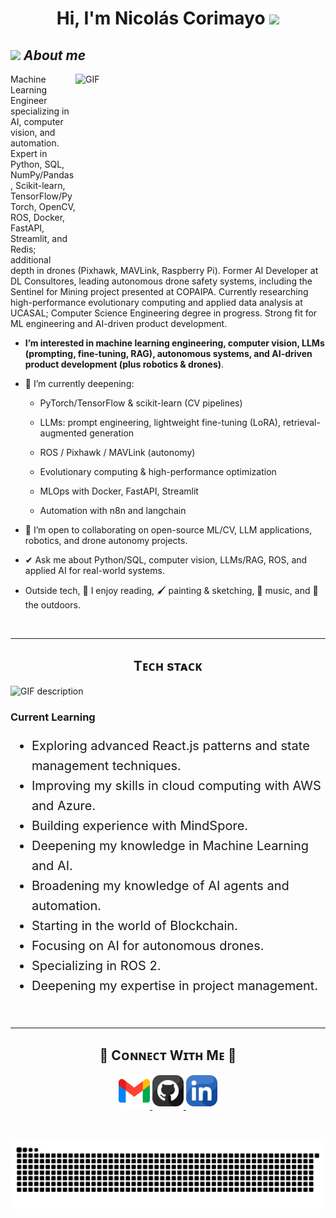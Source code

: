 <div align="center">
  <h1>
    Hi, I'm Nicolás Corimayo
    <img src="https://media.giphy.com/media/hvRJCLFzcasrR4ia7z/giphy.gif" width="35" />
  </h1>
</div>



 ## <img src="https://c.tenor.com/P7zWdgA3E2EAAAAi/spunchbob-the-g.gif" width="50" />&nbsp;***About me***

<img align="right" top="500" height="300" width="400" alt="GIF" src="https://media.giphy.com/media/SWoSkN6DxTszqIKEqv/giphy.gif">



Machine Learning Engineer specializing in AI, computer vision, and automation. Expert in Python, SQL, NumPy/Pandas, Scikit-learn, TensorFlow/PyTorch, OpenCV, ROS, Docker, FastAPI, Streamlit, and Redis; additional depth in drones (Pixhawk, MAVLink, Raspberry Pi). Former AI Developer at DL Consultores, leading autonomous drone safety systems, including the Sentinel for Mining project presented at COPAIPA. Currently researching high-performance evolutionary computing and applied data analysis at UCASAL; Computer Science Engineering degree in progress. Strong fit for ML engineering and AI-driven product development.

* **I’m interested in machine learning engineering, computer vision, LLMs (prompting, fine-tuning, RAG), autonomous systems, and AI-driven product development (plus robotics & drones)**.

- 🌱 I’m currently deepening:

  - PyTorch/TensorFlow & scikit-learn (CV pipelines)

  - LLMs: prompt engineering, lightweight fine-tuning (LoRA), retrieval-augmented generation

  - ROS / Pixhawk / MAVLink (autonomy)

  - Evolutionary computing & high-performance optimization

  - MLOps with Docker, FastAPI, Streamlit

  - Automation with n8n and langchain

- 👯 I’m open to collaborating on open-source ML/CV, LLM applications, robotics, and drone autonomy projects.

- ✔ Ask me about Python/SQL, computer vision, LLMs/RAG, ROS, and applied AI for real-world systems.

- Outside tech, 📖 I enjoy reading, 🖌️ painting & sketching, 🎵 music, and 🌴 the outdoors.

<br clear="both">

---


<!--Languages and Tools Section-->       
<h2 align="center">Tᴇᴄʜ sᴛᴀᴄᴋ</h2> 
<picture>
  <source media="(prefers-color-scheme: dark)" srcset="./Skills_Animation_Dark.gif">
  <source media="(prefers-color-scheme: light)" srcset="./Skills_Animation_White.gif">
  <img align="left" alt="GIF description" src="./Skills_Animation_White.gif">
</picture>
<br />

<h3 align="left">Current Learning</h3>
<ul align="left" style="font-size:20px; line-height:1.6;">
  <li>Exploring advanced React.js patterns and state management techniques.</li>
  <li>Improving my skills in cloud computing with AWS and Azure.</li>
  <li>Building experience with MindSpore.</li>
  <li>Deepening my knowledge in Machine Learning and AI.</li>
  <li>Broadening my knowledge of AI agents and automation.</li>
  <li>Starting in the world of Blockchain.</li>
  <li>Focusing on AI for autonomous drones.</li>
  <li>Specializing in ROS 2.</li>
  <li>Deepening my expertise in project management.</li>
</ul>

<!-- Forzar salto debajo del GIF alineado a la izquierda -->
<div style="clear: both;"></div>


<br clear="both">

---
<!--Contact Section--> 
<h2 align="center">🤝 Cᴏɴɴᴇᴄᴛ Wɪᴛʜ Mᴇ 🤝 </h2>


<div align="center">
  
<a href="mailto:nicolasrolando61@gamil.com" target="_blank">
<img src="./gmail.png" width=50 height=50 alt="nicolasrolando61@gamil.com" style="margin-bottom: 5px;" />
</a>

<a href="https://github.com/NicoCM383" target="_blank">
<img src="./github.png" width=50 height=50 alt="NicoCM383" style="margin-bottom: 5px;" />
</a>

<a href="https://www.linkedin.com/in/nicol%C3%A1s-corimayo/" target="_blank">
<img src="./linkedin.png" width=50 height=50 alt="linkedin" style="margin-bottom: 5px;" />
</a>

</div>
<br/>

<br clear="both">

<p align = "center">
	<img src = "https://github.com/7oSkaaa/7oSkaaa/blob/output/github-contribution-grid-snake.svg?" alt = "Snake Game"/>
</p>
